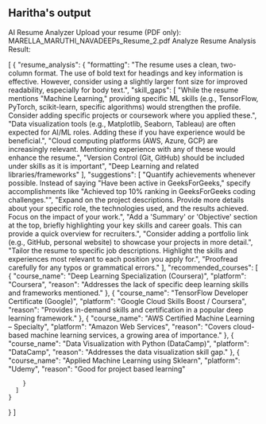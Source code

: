 ## Haritha's output

AI Resume Analyzer
Upload your resume (PDF only): MARELLA_MARUTHI_NAVADEEPs_Resume_2.pdf Analyze Resume
Analysis Result:

[
  {
    "resume_analysis": {
      "formatting": "The resume uses a clean, two-column format.  The use of bold text for headings and key information is effective. However, consider using a slightly larger font size for improved readability, especially for body text.",
      "skill_gaps": [
        "While the resume mentions \"Machine Learning,\" providing specific ML skills (e.g., TensorFlow, PyTorch, scikit-learn, specific algorithms) would strengthen the profile.  Consider adding specific projects or coursework where you applied these.",
        "Data visualization tools (e.g., Matplotlib, Seaborn, Tableau) are often expected for AI/ML roles.  Adding these if you have experience would be beneficial.",
        "Cloud computing platforms (AWS, Azure, GCP) are increasingly relevant. Mentioning experience with any of these would enhance the resume.",
        "Version Control (Git, GitHub) should be included under skills as it is important",
        "Deep Learning and related libraries/frameworks"
      ],
      "suggestions": [
        "Quantify achievements whenever possible. Instead of saying \"Have been active in GeeksForGeeks,\" specify accomplishments like \"Achieved top 10% ranking in GeeksForGeeks coding challenges.\"",
        "Expand on the project descriptions.  Provide more details about your specific role, the technologies used, and the results achieved. Focus on the impact of your work.",
        "Add a 'Summary' or 'Objective' section at the top, briefly highlighting your key skills and career goals. This can provide a quick overview for recruiters.",
        "Consider adding a portfolio link (e.g., GitHub, personal website) to showcase your projects in more detail.",
        "Tailor the resume to specific job descriptions. Highlight the skills and experiences most relevant to each position you apply for.",
        "Proofread carefully for any typos or grammatical errors."
      ],
      "recommended_courses": [
        {
          "course_name": "Deep Learning Specialization (Coursera)",
          "platform": "Coursera",
          "reason": "Addresses the lack of specific deep learning skills and frameworks mentioned."
        },
        {
          "course_name": "TensorFlow Developer Certificate (Google)",
          "platform": "Google Cloud Skills Boost / Coursera",
          "reason": "Provides in-demand skills and certification in a popular deep learning framework."
        },
        {
          "course_name": "AWS Certified Machine Learning – Specialty",
          "platform": "Amazon Web Services",
          "reason": "Covers cloud-based machine learning services, a growing area of importance."
        },
        {
          "course_name": "Data Visualization with Python (DataCamp)",
          "platform": "DataCamp",
          "reason": "Addresses the data visualization skill gap."
        },
        {
          "course_name": "Applied Machine Learning using Sklearn",
          "platform": "Udemy",
          "reason": "Good for project based learning"

        }
      ]
    }
  }
]
